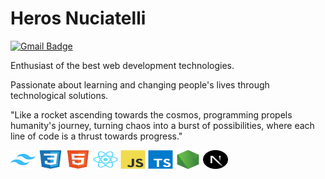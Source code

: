 # Heros Nuciatelli

[![Gmail Badge](https://img.shields.io/badge/herosnuciatelli%40gmail.com-maker?style=flat-square&logo=Gmail&logoColor=%23FFF&labelColor=%23059669&color=%23059669&link=mailto%3Aherosnuciatelli%40gmail.com)](mailto:herosnuciatelli@gmail.com)

Enthusiast of the best web development technologies.

Passionate about learning and changing people's lives through technological solutions.

"Like a rocket ascending towards the cosmos, programming propels humanity's journey, turning chaos into a burst of possibilities, where each line of code is a thrust towards progress."



<img align="center" alt="TailwindCSS3" height="30" width="40" src="https://raw.githubusercontent.com/devicons/devicon/master/icons/tailwindcss/tailwindcss-plain.svg">

<img align="center" alt="CSS3" height="30" width="40" src="https://raw.githubusercontent.com/devicons/devicon/master/icons/css3/css3-original.svg">

<img align="center" alt="HTML5" height="30" width="40" src="https://raw.githubusercontent.com/devicons/devicon/master/icons/html5/html5-original.svg">

<img align="center" alt="React" height="30" width="40" src="https://raw.githubusercontent.com/devicons/devicon/master/icons/react/react-original.svg">

<img align="center" alt="JavaScript" height="30" width="40" src="https://raw.githubusercontent.com/devicons/devicon/master/icons/javascript/javascript-original.svg">

<img align="center" alt="TypeScript" height="30" width="40" src="https://raw.githubusercontent.com/devicons/devicon/master/icons/typescript/typescript-original.svg">

<img align="center" alt="NodeJS" height="30" width="40" src="https://raw.githubusercontent.com/devicons/devicon/master/icons/nodejs/nodejs-original.svg">

<img align="center" alt="NextJs" height="30" width="40" src="https://raw.githubusercontent.com/devicons/devicon/master/icons/nextjs/nextjs-original.svg">

